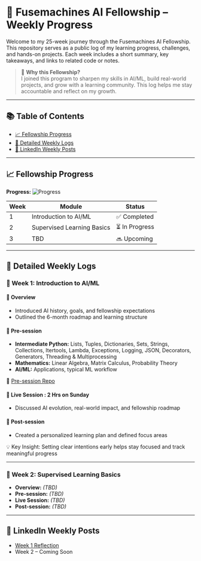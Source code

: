 # 🤖 Fusemachines AI Fellowship – Weekly Progress

Welcome to my 25-week journey through the Fusemachines AI Fellowship. This repository serves as a public log of my learning progress, challenges, and hands-on projects. Each week includes a short summary, key takeaways, and links to related code or notes.

> 🎯 **Why this Fellowship?**  
> I joined this program to sharpen my skills in AI/ML, build real-world projects, and grow with a learning community. This log helps me stay accountable and reflect on my growth.

---

## 📚 Table of Contents
- [📈 Fellowship Progress](#-fellowship-progress)
- [📘 Detailed Weekly Logs](#-detailed-weekly-logs)
- [📢 LinkedIn Weekly Posts](#-linkedin-weekly-posts)

---

## 📈 Fellowship Progress

**Progress:** ![Progress](https://progress-bar.dev/4/?scale=25&title=completed&width=300&color=babaca)  

| Week | Module                    | Status         |
|------|---------------------------|----------------|
| 1    | Introduction to AI/ML     | ✅ Completed    |
| 2    | Supervised Learning Basics| ⏳ In Progress  |
| 3    | TBD                       | 🔜 Upcoming     |

---

## 📘 Detailed Weekly Logs

### 🔹 Week 1: Introduction to AI/ML


#### 📌 Overview
- Introduced AI history, goals, and fellowship expectations
- Outlined the 6-month roadmap and learning structure


#### 🧰 Pre-session
- **Intermediate Python:** Lists, Tuples, Dictionaries, Sets, Strings, Collections, Itertools, Lambda, Exceptions, Logging, JSON, Decorators, Generators, Threading & Multiprocessing  
- **Mathematics:** Linear Algebra, Matrix Calculus, Probability Theory  
- **AI/ML:** Applications, typical ML workflow

🔗 [Pre-session Repo](https://github.com/yourusername/week1-pre)


#### 🧠 Live Session : 2 Hrs on Sunday
- Discussed AI evolution, real-world impact, and fellowship roadmap


#### 📝 Post-session
- Created a personalized learning plan and defined focus areas

💡 Key Insight: Setting clear intentions early helps stay focused and track meaningful progress

---


### 🔹 Week 2: Supervised Learning Basics
- **Overview:** _(TBD)_
- **Pre-session:** _(TBD)_
- **Live Session:** _(TBD)_
- **Post-session:** _(TBD)_

---

## 📢 LinkedIn Weekly Posts

- [Week 1 Reflection](https://linkedin.com/in/your-week1-post)  
- Week 2 – Coming Soon
